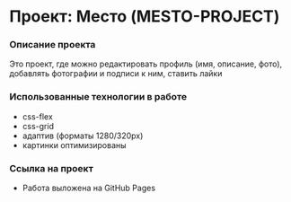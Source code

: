 # Проект: Место (MESTO-PROJECT)


### Описание проекта

Это проект, где можно редактировать профиль (имя, описание, фото), добавлять фотографии и подписи к ним, ставить лайки


### Использованные технологии в работе

* css-flex
* css-grid
* адаптив (форматы 1280/320px)
* картинки оптимизированы


### Ссылка на проект

* Работа выложена на GitHub Pages